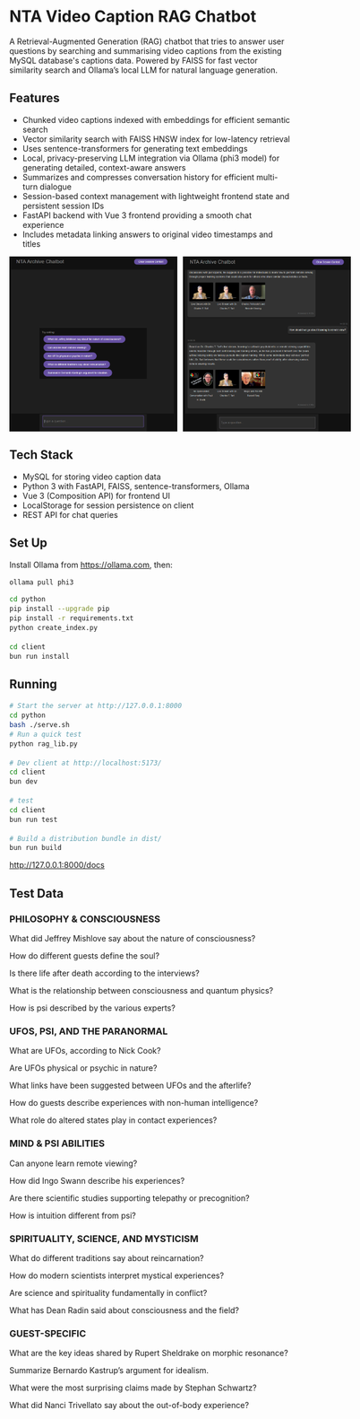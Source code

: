 # NTA Video Caption RAG Chatbot

A Retrieval-Augmented Generation (RAG) chatbot that tries to answer user questions by searching and summarising video captions from the existing MySQL database's captions data. Powered by FAISS for fast vector similarity search and Ollama’s local LLM for natural language generation.

## Features
* Chunked video captions indexed with embeddings for efficient semantic search
* Vector similarity search with FAISS HNSW index for low-latency retrieval
* Uses sentence-transformers for generating text embeddings
* Local, privacy-preserving LLM integration via Ollama (phi3 model) for generating detailed, context-aware answers
* Summarizes and compresses conversation history for efficient multi-turn dialogue
* Session-based context management with lightweight frontend state and persistent session IDs
* FastAPI backend with Vue 3 frontend providing a smooth chat experience
* Includes metadata linking answers to original video timestamps and titles

<div style="display: flex; gap: 10px;">
  <img src="./README/initial.png" alt="Initial view" width="300" />
  <img src="./README/answers.png" alt="Answer format" width="300" />
</div>

## Tech Stack
* MySQL for storing video caption data
* Python 3 with FastAPI, FAISS, sentence-transformers, Ollama
* Vue 3 (Composition API) for frontend UI
* LocalStorage for session persistence on client
* REST API for chat queries

## Set Up

Install Ollama from https://ollama.com, then:

```bash
ollama pull phi3
```

```bash
cd python
pip install --upgrade pip
pip install -r requirements.txt
python create_index.py

cd client
bun run install
```

## Running

```bash
# Start the server at http://127.0.0.1:8000
cd python
bash ./serve.sh 
# Run a quick test
python rag_lib.py 

# Dev client at http://localhost:5173/
cd client
bun dev         

# test
cd client
bun run test

# Build a distribution bundle in dist/
bun run build
```

http://127.0.0.1:8000/docs


## Test Data

### PHILOSOPHY & CONSCIOUSNESS

What did Jeffrey Mishlove say about the nature of consciousness?

How do different guests define the soul?

Is there life after death according to the interviews?

What is the relationship between consciousness and quantum physics?

How is psi described by the various experts?

### UFOS, PSI, AND THE PARANORMAL

What are UFOs, according to Nick Cook?

Are UFOs physical or psychic in nature?

What links have been suggested between UFOs and the afterlife?

How do guests describe experiences with non-human intelligence?

What role do altered states play in contact experiences?

### MIND & PSI ABILITIES

Can anyone learn remote viewing?

How did Ingo Swann describe his experiences?

Are there scientific studies supporting telepathy or precognition?

How is intuition different from psi?

### SPIRITUALITY, SCIENCE, AND MYSTICISM

What do different traditions say about reincarnation?

How do modern scientists interpret mystical experiences?

Are science and spirituality fundamentally in conflict?

What has Dean Radin said about consciousness and the field?

###  GUEST-SPECIFIC

What are the key ideas shared by Rupert Sheldrake on morphic resonance?

Summarize Bernardo Kastrup’s argument for idealism.

What were the most surprising claims made by Stephan Schwartz?

What did Nanci Trivellato say about the out-of-body experience?

